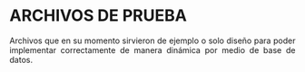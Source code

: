 # ARCHIVOS DE PRUEBA

<p align="justify">
    Archivos que en su momento sirvieron de ejemplo o solo diseño para poder implementar correctamente de manera dinámica por medio de base de datos.
</p>